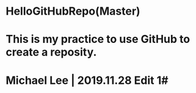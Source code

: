 # HelloGitHubRepo(Master)
# This is my practice to use GitHub to create a reposity.
# Michael Lee | 2019.11.28 Edit 1#
